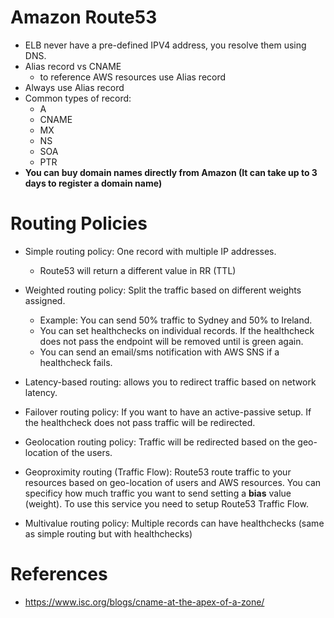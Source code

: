 # Amazon Route53

- ELB never have a pre-defined IPV4 address, you resolve them using DNS.
- Alias record vs CNAME
  - to reference AWS resources use Alias record
- Always use Alias record
- Common types of record:
  - A
  - CNAME
  - MX
  - NS
  - SOA
  - PTR
- **You can buy domain names directly from Amazon (It can take up to 3 days to register a domain name)**

# Routing Policies

- Simple routing policy: One record with multiple IP addresses.
  - Route53 will return a different value in RR (TTL)

- Weighted routing policy: Split the traffic based on different weights assigned.
  - Example: You can send 50% traffic to Sydney and 50% to Ireland.
  - You can set healthchecks on individual records. If the healthcheck does not pass the endpoint will be removed until is green again.
  - You can send an email/sms notification with AWS SNS if a healthcheck fails.

- Latency-based routing: allows you to redirect traffic based on network latency.

- Failover routing policy: If you want to have an active-passive setup. If the healthcheck does not pass traffic will be redirected.

- Geolocation routing policy: Traffic will be redirected based on the geo-location of the users.

- Geoproximity routing (Traffic Flow): Route53 route traffic to your resources based on geo-location of users and AWS resources. You can           specificy how much traffic you want to send setting a **bias** value (weight). To use this service you need to setup Route53 Traffic Flow.

- Multivalue routing policy: Multiple records can have healthchecks (same as simple routing but with healthchecks)


# References
- https://www.isc.org/blogs/cname-at-the-apex-of-a-zone/